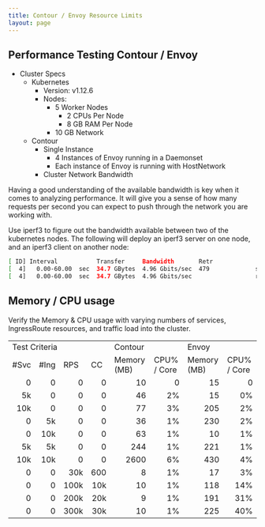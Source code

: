```yaml
---
title: Contour / Envoy Resource Limits
layout: page
---
```


## Performance Testing Contour / Envoy

- Cluster Specs
  - Kubernetes
    - Version: v1.12.6
    - Nodes:
      - 5 Worker Nodes
        - 2 CPUs Per Node
        - 8 GB RAM Per Node
      - 10 GB Network
  - Contour
    - Single Instance
      - 4 Instances of Envoy running in a Daemonset
      - Each instance of Envoy is running with HostNetwork
    - Cluster Network Bandwidth

Having a good understanding of the available bandwidth is key when it comes to analyzing performance. It will give you a sense of how many requests per second you can expect to push through the network you are working with.

Use iperf3 to figure out the bandwidth available between two of the kubernetes nodes. The following will deploy an iperf3 server on one node, and an iperf3 client on another node:

```bash
[ ID] Interval           Transfer     Bandwidth       Retr
[  4]   0.00-60.00  sec  34.7 GBytes  4.96 Gbits/sec  479             sender
[  4]   0.00-60.00  sec  34.7 GBytes  4.96 Gbits/sec                  receiver
```

## Memory / CPU usage

Verify the Memory & CPU usage with varying numbers of services, IngressRoute resources, and traffic load into the cluster.

<table>
  <tr>
    <td colspan="4">Test Criteria</td>
    <td colspan="2">Contour</td>
    <td colspan="2">Envoy</td>
  </tr>
  <tr>
    <td>#Svc</td>
    <td>#Ing</td>
    <td>RPS</td>
    <td>CC</td>
    <td>Memory (MB)</td>
    <td>CPU% / Core</td>
    <td>Memory (MB)</td>
    <td>CPU% / Core</td>
  </tr>
  <tr>
    <td align="right">0</td>
    <td align="right">0</td>
    <td align="right">0</td>
    <td align="right">0</td>
    <td align="right">10</td>
    <td align="right">0</td>
    <td align="right">15</td>
    <td align="right">0</td>
  </tr>
  <tr>
    <td align="right">5k</td>
    <td align="right">0</td>
    <td align="right">0</td>
    <td align="right">0</td>
    <td align="right">46</td>
    <td align="right">2%</td>
    <td align="right">15</td>
    <td align="right">0%</td>
  </tr>
  <tr>
    <td align="right">10k</td>
    <td align="right">0</td>
    <td align="right">0</td>
    <td align="right">0</td>
    <td align="right">77</td>
    <td align="right">3%</td>
    <td align="right">205</td>
    <td align="right">2%</td>
  </tr>
  <tr>
    <td align="right">0</td>
    <td align="right">5k</td>
    <td align="right">0</td>
    <td align="right">0</td>
    <td align="right">36</td>
    <td align="right">1%</td>
    <td align="right">230</td>
    <td align="right">2%</td>
  </tr>
  <tr>
    <td align="right">0</td>
    <td align="right">10k</td>
    <td align="right">0</td>
    <td align="right">0</td>
    <td align="right">63</td>
    <td align="right">1%</td>
    <td align="right">10</td>
    <td align="right">1%</td>
  </tr>
  <tr>
    <td align="right">5k</td>
    <td align="right">5k</td>
    <td align="right">0</td>
    <td align="right">0</td>
    <td align="right">244</td>
    <td align="right">1%</td>
    <td align="right">221</td>
    <td align="right">1%</td>
  </tr>
  <tr>
    <td align="right">10k</td>
    <td align="right">10k</td>
    <td align="right">0</td>
    <td align="right">0</td>
    <td align="right">2600</td>
    <td align="right">6%</td>
    <td align="right">430</td>
    <td align="right">4%</td>
  </tr>
  <tr>
    <td align="right">0</td>
    <td align="right">0</td>
    <td align="right">30k</td>
    <td align="right">600</td>
    <td align="right">8</td>
    <td align="right">1%</td>
    <td align="right">17</td>
    <td align="right">3%</td>
  </tr>
  <tr>
    <td align="right">0</td>
    <td align="right">0</td>
    <td align="right">100k</td>
    <td align="right">10k</td>
    <td align="right">10</td>
    <td align="right">1%</td>
    <td align="right">118</td>
    <td align="right">14%</td>
  </tr>
  <tr>
    <td align="right">0</td>
    <td align="right">0</td>
    <td align="right">200k</td>
    <td align="right">20k</td>
    <td align="right">9</td>
    <td align="right">1%</td>
    <td align="right">191</td>
    <td align="right">31%</td>
  </tr>
  <tr>
    <td align="right">0</td>
    <td align="right">0</td>
    <td align="right">300k</td>
    <td align="right">30k</td>
    <td align="right">10</td>
    <td align="right">1%</td>
    <td align="right">225</td>
    <td align="right">40%</td>
  </tr>
</table>
